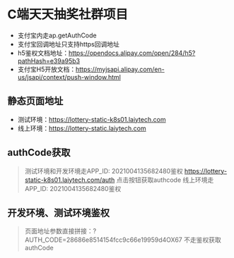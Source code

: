 # C端天天抽奖社群项目

- 支付宝内走ap.getAuthCode
- 支付宝回调地址只支持https回调地址
- h5鉴权文档地址：https://opendocs.alipay.com/open/284/h5?pathHash=e39a95b3
- 支付宝H5开放文档：https://myjsapi.alipay.com/en-us/jsapi/context/push-window.html

## 静态页面地址

- 测试环境：https://lottery-static-k8s01.laiytech.com
- 线上环境：https://lottery-static.laiytech.com

## authCode获取

> 测试环境和开发环境走APP_ID: 2021004135682480鉴权 https://lottery-static-k8s01.laiytech.com/auth 点击按钮获取authcode
> 线上环境走APP_ID: 2021004135682480鉴权

## 开发环境、测试环境鉴权

> 页面地址参数直接拼接：?AUTH_CODE=28686e8514154fcc9c66e19959d4OX67 不走鉴权获取authCode
